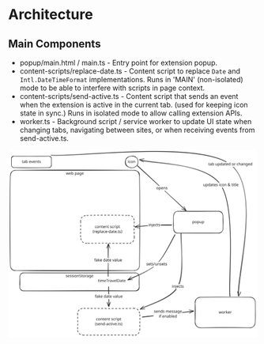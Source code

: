 # Architecture

## Main Components

- popup/main.html / main.ts - Entry point for extension popup.
- content-scripts/replace-date.ts - Content script to replace `Date` and `Intl.DateTimeFormat` implementations. Runs in 'MAIN' (non-isolated) mode to be able to interfere with scripts in page context.
- content-scripts/send-active.ts - Content script that sends an event when the extension is active in the current tab. (used for keeping icon state in sync.) Runs in isolated mode to allow calling extension APIs.
- worker.ts - Background script / service worker to update UI state when changing tabs, navigating between sites, or when receiving events from send-active.ts.

![Component diagram](./components.svg)

